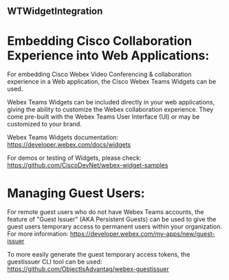 ## WTWidgetIntegration

# Embedding Cisco Collaboration Experience into Web Applications:

For embedding Cisco Webex Video Conferencing & collaboration experience in a Web application, the Cisco Webex Teams Widgets can be used.

Webex Teams Widgets can be included directly in your web applications, giving the ability to customize the Webex collaboration experience. They come pre-built with the Webex Teams User Interface (UI) or may be customized to your brand.

Webex Teams Widgets documentation:
https://developer.webex.com/docs/widgets

For demos or testing of Widgets, please check:
https://github.com/CiscoDevNet/webex-widget-samples

# Managing Guest Users:

For remote guest users who do not have Webex Teams accounts, the feature of "Guest Issuer" (AKA Persistent Guests) can be used to give the guest users temporary access to permanent users within your organization. For more information:
https://developer.webex.com/my-apps/new/guest-issuer

To more easily generate the guest temporary access tokens, the guestissuer CLI tool can be used:
https://github.com/ObjectIsAdvantag/webex-guestissuer


